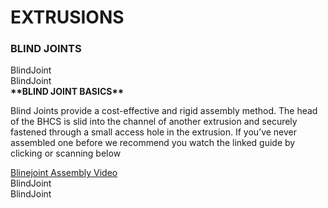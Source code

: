 # EXTRUSIONS

<h3>BLIND JOINTS</h3>


<div class="content-wrapper">
<div class="image-container">
<object type="image/svg+xml" data="images/Vectors/Extrusions/blind_joint/blind1.svg" class="assemble_img">
BlindJoint
</object>
</div>
<div class="image-container">
<object type="image/svg+xml" data="images/Vectors/Extrusions/blind_joint/blind2.svg" class="assemble_img">
BlindJoint
</object>
</div>
</div>
<div class="content-wrapper">
<div class="image-container text-container">
<strong class="image-text title">**BLIND JOINT BASICS**</strong>
<p class="image-text">
Blind Joints provide a cost-effective and rigid assembly method. The head of the BHCS is slid into the channel of another extrusion and securely fastened through a small access hole in the extrusion. If you’ve never assembled one before we recommend you watch the linked guide by clicking or scanning below
</p>
</div>
</div>
<a class="aClick " href="https://voron.link/onjwmcd"> <span class="spanClick"><object type="image/svg+xml" data="images/Vectors/QRCode/blind_joint_QR.svg" class="assemble_img qr objectClick "> Blinejoint Assembly Video </object></a>

<div class="content-wrapper">
<div class="image-container">
<object type="image/svg+xml" data="images/Vectors/Extrusions/blind_joint/blind3.svg" class="assemble_img">
BlindJoint
</object>
</div>
<div class="image-container ">
<object type="image/svg+xml" data="images/Vectors/Extrusions/blind_joint/blind4.svg" class="assemble_img">
BlindJoint
</object>
</div>
</div>
